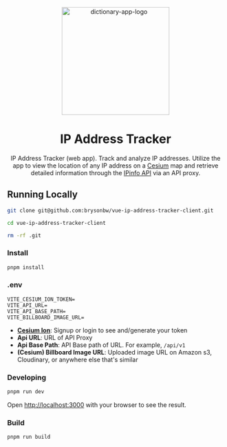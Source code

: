 <div align="center">
  <img height="250x" alt="dictionary-app-logo" src="https://res.cloudinary.com/ddlhtsgmp/image/upload/v1723136254/ip_address_tracker_logo.png" />

<br />
  <h1>IP Address Tracker</h1>

IP Address Tracker (web app). Track and analyze IP addresses. Utilize the app to view the location of any IP address on a [Cesium](https://cesium.com/platform/cesiumjs/) map and retrieve detailed information through the [IPinfo API](https://ipinfo.io/) via an API proxy.

</div>

## Running Locally

```bash
git clone git@github.com:brysonbw/vue-ip-address-tracker-client.git
```

```bash
cd vue-ip-address-tracker-client
```

```bash
rm -rf .git
```

### Install

```bash
pnpm install
```

### .env

```text
VITE_CESIUM_ION_TOKEN=
VITE_API_URL=
VITE_API_BASE_PATH=
VITE_BILLBOARD_IMAGE_URL=
```

- **[Cesium Ion](https://ion.cesium.com/)**: Signup or login to see and/generate your token
- **Api URL**: URL of API Proxy
- **Api Base Path**: API Base path of URL. For example, `/api/v1`
- **(Cesium) Billboard Image URL**: Uploaded image URL on Amazon s3, Cloudinary, or anywhere else that's similar

### Developing

```bash
pnpm run dev
```

Open [http://localhost:3000](http://localhost:3000) with your browser to see the result.

### Build

```bash
pnpm run build
```
